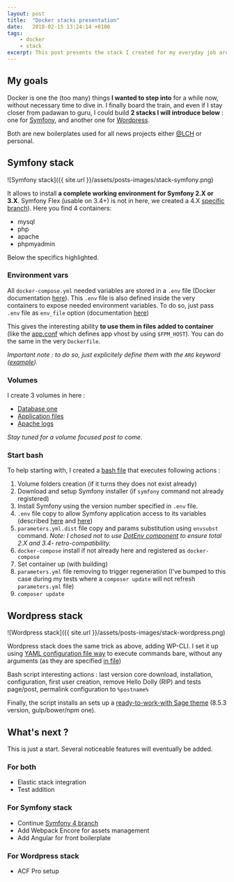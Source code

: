 ```yaml
---
layout: post
title:  "Docker stacks presentation"
date:   2018-02-15 13:24:14 +0100
tags:
    - docker
    - stack
excerpt: This post presents the stack I created for my everyday job around Symfony and Wordpress.
---
```


## My goals

Docker is one the (too many) things __I wanted to step into__ for a while now, without necessary time to dive in. I finally board the train, and even if I stay closer from padawan to guru, I could build __2 stacks I will introduce below__ : one for [Symfony][symfony-stack], and another one for [Wordpress][wordpress-stack].

Both are new boilerplates used for all news projects either [@LCH][LCH] or personal.

## Symfony stack
![Symfony stack]({{ site.url }}/assets/posts-images/stack-symfony.png)

It allows to install __a complete working environment for Symfony 2.X or 3.X__. Symfony Flex (usable on 3.4+) is not in here, we created a 4.X [specific branch][symfony-4-branch]). Here you find 4 containers:

* mysql
* php
* apache
* phpmyadmin

Below the specifics highlighted.

### Environment vars
All `docker-compose.yml` needed variables are stored in a `.env` file (Docker documentation [here][env-file-documentation]). 
This `.env` file is also defined inside the very containers to expose needed environment variables. To do so, just pass `.env` file as `env_file` option (documentation [here][env-file-option])

This gives the interesting ability __to use them in files added to container__ (like the [app.conf][app.conf] which defines app vhost by using `$FPM_HOST`). You can do the same in the very `Dockerfile`. 

_Important note : to do so, just explicitely define them with the `ARG` keyword ([example][dockerfile-arg-definition])._


### Volumes
I create 3 volumes in here :
* [Database one][database-volume]
* [Application files][app-volume]
* [Apache logs][apache-logs-volume]

_Stay tuned for a volume focused post to come._

### Start bash
To help starting with, I created a [bash file][bash-file] that executes following actions :
1. Volume folders creation (if it turns they does not exist already)
2. Download and setup Symfony installer (if `symfony` command not already registered)
3. Install Symfony using the version number specified in `.env` file.
4. `.env` file copy to allow Symfony application access to its variables (described [here][dotenv] and [here][external_params])
5. `parameters.yml.dist` file copy and params substitution using `envsubst` command. _Note: I chosed not to use [DotEnv component][dotenv] to ensure total 2.X and 3.4- retro-compatibility._
6. `docker-compose` install if not already here and registered as `docker-compose`
7. Set container up (with building)
8. `parameters.yml` file removing to trigger regeneration (I've bumped to this case during my tests where a `composer update` will not refresh `parameters.yml` file)
9. `composer update`

## Wordpress stack
![Wordpress stack]({{ site.url }}/assets/posts-images/stack-wordpress.png)

Wordpress stack does the same trick as above, adding WP-CLI. I set it up using [YAML configuration file way][wp-cli-conf-file] to execute commands bare, without any arguments (as they are specified [in file][project-wp-cli])

Bash script interesting actions : last version core download, installation, configuration, first user creation, remove Hello Dolly (RIP) and tests page/post, permalink configuration to `%postname%`

Finally, the script installs an sets up a [ready-to-work-with Sage theme][sage] (8.5.3 version, gulp/bower/npm one). 

## What's next ?
This is just a start. Several noticeable features will eventually be added.

### For both

* Elastic stack integration
* Test addition

### For Symfony stack

* Continue [Symfony 4 branch][symfony-4-branch]
* Add Webpack Encore for assets management
* Add Angular for front boilerplate

### For Wordpress stack

* ACF Pro setup

[LCH]: https://www.compagnie-hyperactive.com
[wordpress-stack]: https://github.com/compagnie-hyperactive/docker-boilerplate-wordpress
[symfony-stack]: https://github.com/compagnie-hyperactive/docker-boilerplate-symfony
[symfony-4-branch]: https://github.com/compagnie-hyperactive/docker-boilerplate-symfony/tree/symfony4
[env-file-documentation]: https://docs.docker.com/compose/environment-variables/#the-env-file
[env-file-option]: https://docs.docker.com/compose/environment-variables/#the-env_file-configuration-option
[app.conf]: https://github.com/compagnie-hyperactive/docker-boilerplate-symfony/blob/master/docker/images/apache2.4/app.conf
[dockerfile-arg-definition]: https://github.com/compagnie-hyperactive/docker-boilerplate-symfony/blob/master/docker/images/apache2.4/Dockerfile#L5
[database-volume]: https://github.com/compagnie-hyperactive/docker-boilerplate-symfony/blob/master/docker-compose.yml#L11
[app-volume]: https://github.com/compagnie-hyperactive/docker-boilerplate-symfony/blob/master/docker-compose.yml#L30
[apache-logs-volume]: https://github.com/compagnie-hyperactive/docker-boilerplate-symfony/blob/master/docker-compose.yml#L47
[bash-file]: https://github.com/compagnie-hyperactive/docker-boilerplate-symfony/init.bash
[dotenv]: https://symfony.com/doc/3.3/components/dotenv.html
[external_params]: https://symfony.com/doc/current/configuration/external_parameters.html
[wp-cli-conf-file]: https://make.wordpress.org/cli/handbook/config/#config-files
[project-wp-cli]: https://github.com/compagnie-hyperactive/docker-boilerplate-wordpress/blob/master/wp-cli.yml
[sage]: https://roots.io/sage/